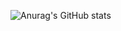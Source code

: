 ![Anurag's GitHub stats](https://github-readme-stats.vercel.app/api?username=lhw7511&show_icons=true&theme=radical)
